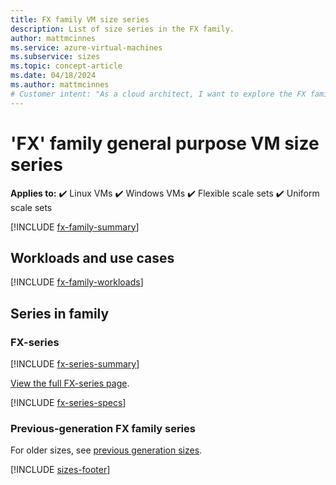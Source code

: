 ```yaml
---
title: FX family VM size series
description: List of size series in the FX family.
author: mattmcinnes
ms.service: azure-virtual-machines
ms.subservice: sizes
ms.topic: concept-article
ms.date: 04/18/2024
ms.author: mattmcinnes
# Customer intent: "As a cloud architect, I want to explore the FX family VM size series, so that I can choose the appropriate virtual machine sizes for my application's performance and scalability requirements."
---
```


# 'FX' family general purpose VM size series

**Applies to:** :heavy_check_mark: Linux VMs :heavy_check_mark: Windows VMs :heavy_check_mark: Flexible scale sets :heavy_check_mark: Uniform scale sets

[!INCLUDE [fx-family-summary](./includes/fx-family-summary.md)]

## Workloads and use cases

[!INCLUDE [fx-family-workloads](./includes/fx-family-workloads.md)]

## Series in family

### FX-series
[!INCLUDE [fx-series-summary](./includes/fx-series-summary.md)]

[View the full FX-series page](./fx-series.md).

[!INCLUDE [fx-series-specs](./includes/fx-series-specs.md)]


### Previous-generation FX family series
For older sizes, see [previous generation sizes](../previous-gen-sizes-list.md#compute-optimized-previous-gen-sizes).

[!INCLUDE [sizes-footer](../includes/sizes-footer.md)]